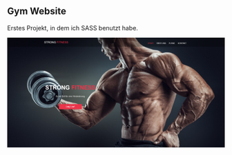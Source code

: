 ## Gym Website

Erstes Projekt, in dem ich SASS benutzt habe.

![Home Page Screenshot](images/strong-fitness-screenshot.png)
